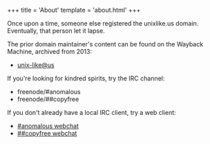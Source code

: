 +++
title = 'About'
template = 'about.html'
+++

Once upon a time, someone else registered the unixlike.us domain.  Eventually, that person let it lapse.

The prior domain maintainer's content can be found on the Wayback Machine, archived from 2013:

* [unix-like@us](https://web.archive.org/web/20130818060432/http://unixlike.us/)

If you're looking for kindred spirits, try the IRC channel:

* freenode/#anomalous
* freenode/##copyfree

If you don't already have a local IRC client, try a web client:

* [#anomalous webchat](https://webchat.freenode.net/#anomalous)
* [##copyfree webchat](https://webchat.freenode.net/##copyfree)
